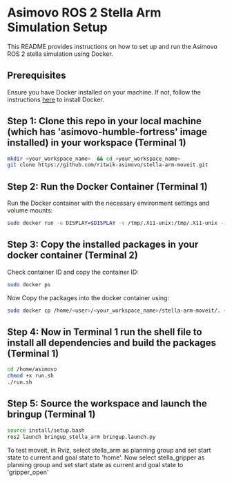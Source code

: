 # Asimovo ROS 2 Stella Arm Simulation Setup

This README provides instructions on how to set up and run the Asimovo ROS 2 stella simulation using Docker.

## Prerequisites

Ensure you have Docker installed on your machine. If not, follow the instructions [here](https://docs.docker.com/get-docker/) to install Docker.

## Step 1: Clone this repo in your local machine (which has 'asimovo-humble-fortress' image installed) in your workspace (Terminal 1)

```bash
mkdir <your_workspace_name>  && cd <your_workspace_name>
git clone https://github.com/ritwik-asimovo/stella-arm-moveit.git
```

## Step 2: Run the Docker Container (Terminal 1)

Run the Docker container with the necessary environment settings and volume mounts:

```bash
sudo docker run -e DISPLAY=$DISPLAY -v /tmp/.X11-unix:/tmp/.X11-unix --network="host" -it asimovo-humble-fortress:latest
```

## Step 3: Copy the installed packages in your docker container (Terminal 2)

Check container ID and copy the container ID:

```bash
sudo docker ps
```

Now Copy the packages into the docker container using:

```bash
sudo docker cp /home/<user>/<your_workspace_name>/stella-arm-moveit/. <container ID>:/home/asimovo
```

## Step 4: Now in Terminal 1 run the shell file to install all dependencies and build the packages (Terminal 1)


```bash
cd /home/asimovo
chmod +x run.sh
./run.sh
```

## Step 5: Source the workspace and launch the bringup (Terminal 1)


```bash
source install/setup.bash
ros2 launch bringup_stella_arm bringup.launch.py
```


To test moveit, in Rviz, select stella_arm as planning group and set start state to current and goal state to 'home'.
Now select stella_gripper as planning group and set start state as current and goal state to 'gripper_open'
